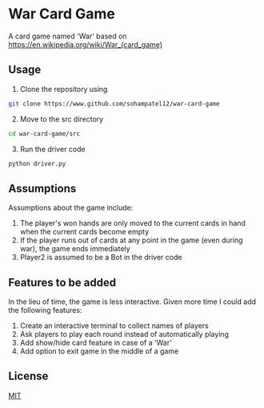 # War Card Game

A card game named 'War' based on https://en.wikipedia.org/wiki/War_(card_game)

## Usage

1. Clone the repository using 
```bash
git clone https://www.github.com/sohampatel12/war-card-game
```
2. Move to the src directory
```bash
cd war-card-game/src
```
3. Run the driver code
```bash
python driver.py
```

## Assumptions

Assumptions about the game include:
1. The player's won hands are only moved to the current cards in hand when the current cards become empty
2. If the player runs out of cards at any point in the game (even during war), the game ends immediately
3. Player2 is assumed to be a Bot in the driver code

## Features to be added

In the lieu of time, the game is less interactive.
Given more time I could add the following features:
1. Create an interactive terminal to collect names of players
2. Ask players to play each round instead of automatically playing
3. Add show/hide card feature in case of a 'War'
4. Add option to exit game in the middle of a game


## License
[MIT](https://choosealicense.com/licenses/mit/)